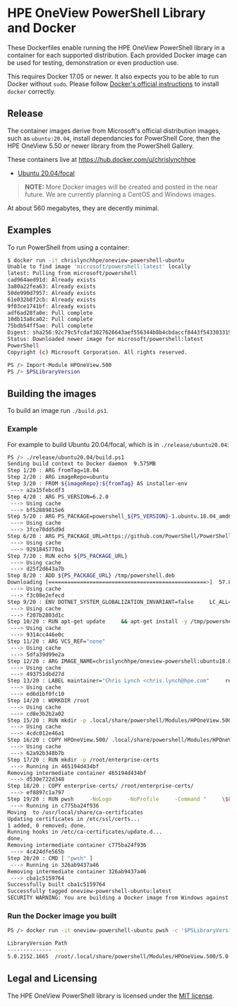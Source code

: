 # HPE OneView PowerShell Library and Docker

These Dockerfiles enable running the HPE OneView PowerShell library in a container for each supported distribution.  Each provided Docker image can be used for testing, demonstration or even production use.

This requires Docker 17.05 or newer.
It also expects you to be able to run Docker without `sudo`.
Please follow [Docker's official instructions][install] to install `docker` correctly.

[install]: https://docs.docker.com/engine/installation/

## Release

The container images derive from Microsoft's official distribution images, such as `ubuntu:20.04`, install dependancies for PowerShell Core, then the HPE OneView 5.50 or newer library from the PowerShell Gallery.

These containers live at https://hub.docker.com/u/chrislynchhpe

* [Ubuntu 20.04/focal][docker-ubuntu-release]

> __NOTE:__ More Docker images will be created and posted in the near future.  We are currently planning a CentOS and Windows images.

At about 560 megabytes, they are decently minimal.

[docker-ubuntu-release]: https://hub.docker.com/r/chrislynchhpe/oneview-powershell-ubuntu

## Examples

To run PowerShell from using a container:

```sh
$ docker run -it chrislynchhpe/oneview-powershell-ubuntu
Unable to find image 'microsoft/powershell:latest' locally
latest: Pulling from microsoft/powershell
cad964aed91d: Already exists
3a80a22fea63: Already exists
50de990d7957: Already exists
61e032b8f2cb: Already exists
9f03ce1741bf: Already exists
adf6ad28fa0e: Pull complete
10db13a8ca02: Pull complete
75bdb54ff5ae: Pull complete
Digest: sha256:92c79c5fcdaf3027626643aef556344b8b4cbdaccf8443f543303319949c7f3a
Status: Downloaded newer image for microsoft/powershell:latest
PowerShell
Copyright (c) Microsoft Corporation. All rights reserved.

PS /> Import-Module HPOneView.500
PS /> $PSLibraryVersion
```

## Building the images

To build an image run `./build.ps1`.

### Example

For example to build Ubuntu 20.04/focal, which is in `./release/ubuntu20.04`:

```sh
PS /> ./release/ubuntu20.04/build.ps1
Sending build context to Docker daemon  9.575MB
Step 1/20 : ARG fromTag=18.04
Step 2/20 : ARG imageRepo=ubuntu
Step 3/20 : FROM ${imageRepo}:${fromTag} AS installer-env
 ---> a2a15febcdf3
Step 4/20 : ARG PS_VERSION=6.2.0
 ---> Using cache
 ---> bf52889815e6
Step 5/20 : ARG PS_PACKAGE=powershell_${PS_VERSION}-1.ubuntu.18.04_amd64.deb
 ---> Using cache
 ---> 3fce70dd5d9d
Step 6/20 : ARG PS_PACKAGE_URL=https://github.com/PowerShell/PowerShell/releases/download/v${PS_VERSION}/${PS_PACKAGE}
 ---> Using cache
 ---> 9291845770a1
Step 7/20 : RUN echo ${PS_PACKAGE_URL}
 ---> Using cache
 ---> d25f2d643a7b
Step 8/20 : ADD ${PS_PACKAGE_URL} /tmp/powershell.deb
Downloading [==================================================>]  57.86MB/57.86MB
 ---> Using cache
 ---> f3c08e2efecd
Step 9/20 : ENV DOTNET_SYSTEM_GLOBALIZATION_INVARIANT=false     LC_ALL=en_US.UTF-8     LANG=en_US.UTF-8     PSModuleAnalysisCachePath=/var/cache/microsoft/powershell/PSModuleAnalysisCache/ModuleAnalysisCache
 ---> Using cache
 ---> f207b2803d1c
Step 10/20 : RUN apt-get update     && apt-get install -y /tmp/powershell.deb     && apt-get install -y     less     locales     ca-certificates     gss-ntlmssp     && apt-get dist-upgrade -y     && apt-get clean     && rm -rf /var/lib/apt/lists/*     && locale-gen $LANG && update-locale     && rm /tmp/powershell.deb     && pwsh     -NoLogo     -NoProfile     -Command "     \$ErrorActionPreference = 'Stop' ;     \$ProgressPreference = 'SilentlyContinue' ;     while(!(Test-Path -Path \$env:PSModuleAnalysisCachePath)) {      Write-Host "'Waiting for $env:PSModuleAnalysisCachePath'" ;     Start-Sleep -Seconds 6 ;     }"
 ---> Using cache
 ---> 9314cc446e0c
Step 11/20 : ARG VCS_REF="none"
 ---> Using cache
 ---> 5dfa39d99e2a
Step 12/20 : ARG IMAGE_NAME=chrislynchhpe/oneview-powershell:ubuntu18.04
 ---> Using cache
 ---> 493751dbd27d
Step 13/20 : LABEL maintainer="Chris Lynch <chris.lynch@hpe.com"     readme.md="https://github.com/ChrisLynchHPE/oneview-powershell-docker/blob/master/docker/README.md"     description="This Dockerfile will install the latest release of PowerShell and HPE OneView PowerShell 5.00 library for Ubuntu 18.04."     org.label-schema.usage="https://github.com/ChrisLynchHPE/oneview-powershell-docker/blob/master/docker/README.md"     org.label-schema.url="https://github.com/ChrisLynchHPE/oneview-powershell-docker/blob/master/docker/README.md"     org.label-schema.vcs-url="https://github.com/ChrisLynchHPE/oneview-powershell-docker"     org.label-schema.name="oneview-powershell-ubuntu"     org.label-schema.vendor="HewlettPackardEnterprise"     org.label-schema.version=${PS_VERSION}     org.label-schema.schema-version="1.0"     org.label-schema.vcs-ref=${VCS_REF}     org.label-schema.docker.cmd="docker run ${IMAGE_NAME} pwsh -c 'Import-Module HPOneView.500; $PSLibraryVersion'"     org.label-schema.docker.cmd.test="docker run ${IMAGE_NAME} pwsh -c Invoke-Pester"     org.label-schema.docker.cmd.help="docker run ${IMAGE_NAME} pwsh -c 'Get-Help about_HPOneView.500''"
 ---> Using cache
 ---> ed6d1bf0fc10
Step 14/20 : WORKDIR /root
 ---> Using cache
 ---> cd8e3b2b2a02
Step 15/20 : RUN mkdir -p .local/share/powershell/Modules/HPOneView.500
 ---> Using cache
 ---> 4cdc012e46a1
Step 16/20 : COPY HPOneView.500/ .local/share/powershell/Modules/HPOneView.500/
 ---> Using cache
 ---> 62a92b348b7b
Step 17/20 : RUN mkdir -p /root/enterprise-certs
 ---> Running in 465194d434bf
Removing intermediate container 465194d434bf
 ---> d530e722d348
Step 18/20 : COPY enterprise-certs/ /root/enterprise-certs/
 ---> ef8897c1a797
Step 19/20 : RUN pwsh     -NoLogo     -NoProfile     -Command "     \$ErrorActionPreference = 'Stop' ;     \$ProgressPreference = 'SilentlyContinue' ;     ForEach (\$file in (Get-ChildItem \$HOME/enterprise-certs)) {      Write-Host \"Moving \$(\$file.FileName) to /usr/local/share/ca-certificates\" ;     Copy-Item \$file -Destination \"/usr/local/share/ca-certificates/\$(\$file.BaseName).crt\" -force -confirm:\$false;     };     update-ca-certificates"
 ---> Running in c775ba24f936
Moving  to /usr/local/share/ca-certificates
Updating certificates in /etc/ssl/certs...
1 added, 0 removed; done.
Running hooks in /etc/ca-certificates/update.d...
done.
Removing intermediate container c775ba24f936
 ---> 4c424dfe565b
Step 20/20 : CMD [ "pwsh" ]
 ---> Running in 326ab9437a46
Removing intermediate container 326ab9437a46
 ---> cba1c5159764
Successfully built cba1c5159764
Successfully tagged oneview-powershell-ubuntu:latest
SECURITY WARNING: You are building a Docker image from Windows against a non-Windows Docker host. All files and directories added to build context will have '-rwxr-xr-x' permissions. It is recommended to double check and reset permissions for sensitive files and directories.
```

### Run the Docker image you built

```sh
PS /> docker run -it oneview-powershell-ubuntu pwsh -c '$PSLibraryVersion'

LibraryVersion Path
-------------- ----
5.0.2152.1665  /root/.local/share/powershell/Modules/HPOneView.500/5.0.2152.16…
```

## Legal and Licensing

The HPE OneView PowerShell library is licensed under the [MIT license][].

[MIT license]: https://github.com/HewlettPackard/POSH-HPOneView/blob/master/LICENSE